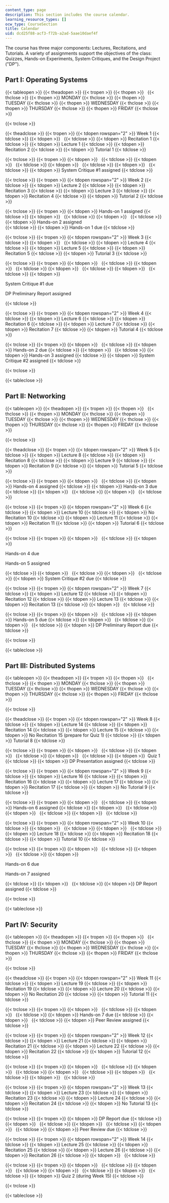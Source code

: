 ```yaml
---
content_type: page
description: This section includes the course calendar.
learning_resource_types: []
ocw_type: CourseSection
title: Calendar
uid: dcd25f88-acf3-f72b-a2ad-5aae10daef4f
---
```


The course has three major components: Lectures, Recitations, and Tutorials. A variety of assignments support the objectives of the class: Quizzes, Hands-on Experiments, System Critiques, and the Design Project ("DP").

Part I: Operating Systems
-------------------------

{{< tableopen >}}
{{< theadopen >}}
{{< tropen >}}
{{< thopen >}}
 
{{< thclose >}}
{{< thopen >}}
MONDAY
{{< thclose >}}
{{< thopen >}}
TUESDAY
{{< thclose >}}
{{< thopen >}}
WEDNESDAY
{{< thclose >}}
{{< thopen >}}
THURSDAY
{{< thclose >}}
{{< thopen >}}
FRIDAY
{{< thclose >}}

{{< trclose >}}

{{< theadclose >}}
{{< tropen >}}
{{< tdopen rowspan="2" >}}
Week 1
{{< tdclose >}}
{{< tdopen >}}
 
{{< tdclose >}}
{{< tdopen >}}
Recitation 1
{{< tdclose >}}
{{< tdopen >}}
Lecture 1
{{< tdclose >}}
{{< tdopen >}}
Recitation 2
{{< tdclose >}}
{{< tdopen >}}
Tutorial 1
{{< tdclose >}}

{{< trclose >}}
{{< tropen >}}
{{< tdopen >}}
 
{{< tdclose >}}
{{< tdopen >}}
 
{{< tdclose >}}
{{< tdopen >}}
 
{{< tdclose >}}
{{< tdopen >}}
 
{{< tdclose >}}
{{< tdopen >}}
System Critique #1 assigned
{{< tdclose >}}

{{< trclose >}}
{{< tropen >}}
{{< tdopen rowspan="2" >}}
Week 2
{{< tdclose >}}
{{< tdopen >}}
Lecture 2
{{< tdclose >}}
{{< tdopen >}}
Recitation 3
{{< tdclose >}}
{{< tdopen >}}
Lecture 3
{{< tdclose >}}
{{< tdopen >}}
Recitation 4
{{< tdclose >}}
{{< tdopen >}}
Tutorial 2
{{< tdclose >}}

{{< trclose >}}
{{< tropen >}}
{{< tdopen >}}
Hands-on 1 assigned
{{< tdclose >}}
{{< tdopen >}}
 
{{< tdclose >}}
{{< tdopen >}}
 
{{< tdclose >}}
{{< tdopen >}}
Hands-on 2 assigned  
{{< tdclose >}}
{{< tdopen >}}
Hands-on 1 due
{{< tdclose >}}

{{< trclose >}}
{{< tropen >}}
{{< tdopen rowspan="2" >}}
Week 3
{{< tdclose >}}
{{< tdopen >}}
 
{{< tdclose >}}
{{< tdopen >}}
Lecture 4
{{< tdclose >}}
{{< tdopen >}}
Lecture 5
{{< tdclose >}}
{{< tdopen >}}
Recitation 5
{{< tdclose >}}
{{< tdopen >}}
Tutorial 3
{{< tdclose >}}

{{< trclose >}}
{{< tropen >}}
{{< tdopen >}}
 
{{< tdclose >}}
{{< tdopen >}}
 
{{< tdclose >}}
{{< tdopen >}}
 
{{< tdclose >}}
{{< tdopen >}}
 
{{< tdclose >}}
{{< tdopen >}}


System Critique #1 due

DP Preliminary Report assigned


{{< tdclose >}}

{{< trclose >}}
{{< tropen >}}
{{< tdopen rowspan="2" >}}
Week 4
{{< tdclose >}}
{{< tdopen >}}
Lecture 6
{{< tdclose >}}
{{< tdopen >}}
Recitation 6
{{< tdclose >}}
{{< tdopen >}}
Lecture 7
{{< tdclose >}}
{{< tdopen >}}
Recitation 7
{{< tdclose >}}
{{< tdopen >}}
Tutorial 4
{{< tdclose >}}

{{< trclose >}}
{{< tropen >}}
{{< tdopen >}}
 
{{< tdclose >}}
{{< tdopen >}}
Hands-on 2 due
{{< tdclose >}}
{{< tdopen >}}
 
{{< tdclose >}}
{{< tdopen >}}
Hands-on 3 assigned
{{< tdclose >}}
{{< tdopen >}}
System Critique #2 assigned
{{< tdclose >}}

{{< trclose >}}

{{< tableclose >}}

Part II: Networking
-------------------

{{< tableopen >}}
{{< theadopen >}}
{{< tropen >}}
{{< thopen >}}
 
{{< thclose >}}
{{< thopen >}}
MONDAY
{{< thclose >}}
{{< thopen >}}
TUESDAY
{{< thclose >}}
{{< thopen >}}
WEDNESDAY
{{< thclose >}}
{{< thopen >}}
THURSDAY
{{< thclose >}}
{{< thopen >}}
FRIDAY
{{< thclose >}}

{{< trclose >}}

{{< theadclose >}}
{{< tropen >}}
{{< tdopen rowspan="2" >}}
Week 5
{{< tdclose >}}
{{< tdopen >}}
Lecture 8
{{< tdclose >}}
{{< tdopen >}}
Recitation 8
{{< tdclose >}}
{{< tdopen >}}
Lecture 9
{{< tdclose >}}
{{< tdopen >}}
Recitation 9
{{< tdclose >}}
{{< tdopen >}}
Tutorial 5
{{< tdclose >}}

{{< trclose >}}
{{< tropen >}}
{{< tdopen >}}
 
{{< tdclose >}}
{{< tdopen >}}
Hands-on 4 assigned
{{< tdclose >}}
{{< tdopen >}}
Hands-on 3 due
{{< tdclose >}}
{{< tdopen >}}
 
{{< tdclose >}}
{{< tdopen >}}
 
{{< tdclose >}}

{{< trclose >}}
{{< tropen >}}
{{< tdopen rowspan="2" >}}
Week 6
{{< tdclose >}}
{{< tdopen >}}
Lecture 10
{{< tdclose >}}
{{< tdopen >}}
No Recitation 10
{{< tdclose >}}
{{< tdopen >}}
Lecture 11
{{< tdclose >}}
{{< tdopen >}}
Recitation 11
{{< tdclose >}}
{{< tdopen >}}
Tutorial 6
{{< tdclose >}}

{{< trclose >}}
{{< tropen >}}
{{< tdopen >}}
 
{{< tdclose >}}
{{< tdopen >}}


Hands-on 4 due

Hands-on 5 assigned


{{< tdclose >}}
{{< tdopen >}}
 
{{< tdclose >}}
{{< tdopen >}}
 
{{< tdclose >}}
{{< tdopen >}}
System Critique #2 due
{{< tdclose >}}

{{< trclose >}}
{{< tropen >}}
{{< tdopen rowspan="2" >}}
Week 7
{{< tdclose >}}
{{< tdopen >}}
Lecture 12
{{< tdclose >}}
{{< tdopen >}}
Recitation 12
{{< tdclose >}}
{{< tdopen >}}
Lecture 13
{{< tdclose >}}
{{< tdopen >}}
Recitation 13
{{< tdclose >}}
{{< tdopen >}}
 
{{< tdclose >}}

{{< trclose >}}
{{< tropen >}}
{{< tdopen >}}
 
{{< tdclose >}}
{{< tdopen >}}
Hands-on 5 due
{{< tdclose >}}
{{< tdopen >}}
 
{{< tdclose >}}
{{< tdopen >}}
 
{{< tdclose >}}
{{< tdopen >}}
DP Preliminary Report due
{{< tdclose >}}

{{< trclose >}}

{{< tableclose >}}

Part III: Distributed Systems
-----------------------------

{{< tableopen >}}
{{< theadopen >}}
{{< tropen >}}
{{< thopen >}}
 
{{< thclose >}}
{{< thopen >}}
MONDAY
{{< thclose >}}
{{< thopen >}}
TUESDAY
{{< thclose >}}
{{< thopen >}}
WEDNESDAY
{{< thclose >}}
{{< thopen >}}
THURSDAY
{{< thclose >}}
{{< thopen >}}
FRIDAY
{{< thclose >}}

{{< trclose >}}

{{< theadclose >}}
{{< tropen >}}
{{< tdopen rowspan="2" >}}
Week 8
{{< tdclose >}}
{{< tdopen >}}
Lecture 14
{{< tdclose >}}
{{< tdopen >}}
Recitation 14
{{< tdclose >}}
{{< tdopen >}}
Lecture 15
{{< tdclose >}}
{{< tdopen >}}
No Recitation 15 (prepare for Quiz 1)
{{< tdclose >}}
{{< tdopen >}}
Tutorial 8
{{< tdclose >}}

{{< trclose >}}
{{< tropen >}}
{{< tdopen >}}
 
{{< tdclose >}}
{{< tdopen >}}
 
{{< tdclose >}}
{{< tdopen >}}
 
{{< tdclose >}}
{{< tdopen >}}
 Quiz 1
{{< tdclose >}}
{{< tdopen >}}
DP Presentation assigned
{{< tdclose >}}

{{< trclose >}}
{{< tropen >}}
{{< tdopen rowspan="2" >}}
Week 9
{{< tdclose >}}
{{< tdopen >}}
Lecture 16
{{< tdclose >}}
{{< tdopen >}}
Recitation 16
{{< tdclose >}}
{{< tdopen >}}
Lecture 17
{{< tdclose >}}
{{< tdopen >}}
Recitation 17
{{< tdclose >}}
{{< tdopen >}}
No Tutorial 9
{{< tdclose >}}

{{< trclose >}}
{{< tropen >}}
{{< tdopen >}}
 
{{< tdclose >}}
{{< tdopen >}}
Hands-on 6 assigned
{{< tdclose >}}
{{< tdopen >}}
 
{{< tdclose >}}
{{< tdopen >}}
 
{{< tdclose >}}
{{< tdopen >}}
 
{{< tdclose >}}

{{< trclose >}}
{{< tropen >}}
{{< tdopen rowspan="2" >}}
Week 10
{{< tdclose >}}
{{< tdopen >}}
 
{{< tdclose >}}
{{< tdopen >}}
 
{{< tdclose >}}
{{< tdopen >}}
Lecture 18
{{< tdclose >}}
{{< tdopen >}}
Recitation 18
{{< tdclose >}}
{{< tdopen >}}
Tutorial 10
{{< tdclose >}}

{{< trclose >}}
{{< tropen >}}
{{< tdopen >}}
 
{{< tdclose >}}
{{< tdopen >}}
 
{{< tdclose >}}
{{< tdopen >}}


Hands-on 6 due

Hands-on 7 assigned


{{< tdclose >}}
{{< tdopen >}}
 
{{< tdclose >}}
{{< tdopen >}}
DP Report assigned
{{< tdclose >}}

{{< trclose >}}

{{< tableclose >}}

Part IV: Security
-----------------

{{< tableopen >}}
{{< theadopen >}}
{{< tropen >}}
{{< thopen >}}
 
{{< thclose >}}
{{< thopen >}}
MONDAY
{{< thclose >}}
{{< thopen >}}
TUESDAY
{{< thclose >}}
{{< thopen >}}
WEDNESDAY
{{< thclose >}}
{{< thopen >}}
THURSDAY
{{< thclose >}}
{{< thopen >}}
FRIDAY
{{< thclose >}}

{{< trclose >}}

{{< theadclose >}}
{{< tropen >}}
{{< tdopen rowspan="2" >}}
Week 11
{{< tdclose >}}
{{< tdopen >}}
Lecture 19
{{< tdclose >}}
{{< tdopen >}}
Recitation 19
{{< tdclose >}}
{{< tdopen >}}
Lecture 20
{{< tdclose >}}
{{< tdopen >}}
No Recitation 20
{{< tdclose >}}
{{< tdopen >}}
Tutorial 11
{{< tdclose >}}

{{< trclose >}}
{{< tropen >}}
{{< tdopen >}}
 
{{< tdclose >}}
{{< tdopen >}}
 
{{< tdclose >}}
{{< tdopen >}}
Hands-on 7 due
{{< tdclose >}}
{{< tdopen >}}
 
{{< tdclose >}}
{{< tdopen >}}
Peer Review assigned
{{< tdclose >}}

{{< trclose >}}
{{< tropen >}}
{{< tdopen rowspan="2" >}}
Week 12
{{< tdclose >}}
{{< tdopen >}}
Lecture 21
{{< tdclose >}}
{{< tdopen >}}
Recitation 21
{{< tdclose >}}
{{< tdopen >}}
Lecture 22
{{< tdclose >}}
{{< tdopen >}}
Recitation 22
{{< tdclose >}}
{{< tdopen >}}
Tutorial 12
{{< tdclose >}}

{{< trclose >}}
{{< tropen >}}
{{< tdopen >}}
 
{{< tdclose >}}
{{< tdopen >}}
 
{{< tdclose >}}
{{< tdopen >}}
 
{{< tdclose >}}
{{< tdopen >}}
 
{{< tdclose >}}
{{< tdopen >}}
 
{{< tdclose >}}

{{< trclose >}}
{{< tropen >}}
{{< tdopen rowspan="2" >}}
Week 13
{{< tdclose >}}
{{< tdopen >}}
Lecture 23
{{< tdclose >}}
{{< tdopen >}}
Recitation 23
{{< tdclose >}}
{{< tdopen >}}
Lecture 24
{{< tdclose >}}
{{< tdopen >}}
Recitation 24
{{< tdclose >}}
{{< tdopen >}}
No Tutorial 13
{{< tdclose >}}

{{< trclose >}}
{{< tropen >}}
{{< tdopen >}}
DP Report due
{{< tdclose >}}
{{< tdopen >}}
 
{{< tdclose >}}
{{< tdopen >}}
 
{{< tdclose >}}
{{< tdopen >}}
 
{{< tdclose >}}
{{< tdopen >}}
Peer Review due
{{< tdclose >}}

{{< trclose >}}
{{< tropen >}}
{{< tdopen rowspan="2" >}}
Week 14
{{< tdclose >}}
{{< tdopen >}}
Lecture 25
{{< tdclose >}}
{{< tdopen >}}
Recitation 25
{{< tdclose >}}
{{< tdopen >}}
Lecture 26
{{< tdclose >}}
{{< tdopen >}}
Recitation 26
{{< tdclose >}}
{{< tdopen >}}
 
{{< tdclose >}}

{{< trclose >}}
{{< tropen >}}
{{< tdopen >}}
 
{{< tdclose >}}
{{< tdopen >}}
 
{{< tdclose >}}
{{< tdopen >}}
 
{{< tdclose >}}
{{< tdopen >}}
 
{{< tdclose >}}
{{< tdopen >}}
Quiz 2 (during Week 15)
{{< tdclose >}}

{{< trclose >}}

{{< tableclose >}}